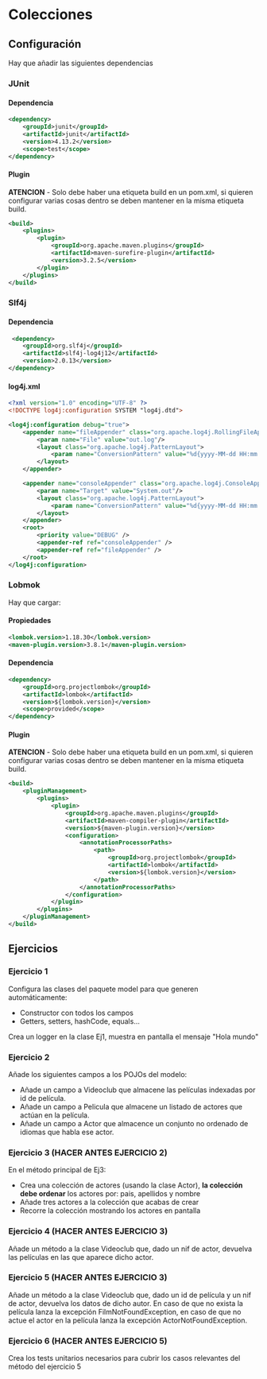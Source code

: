 # Colecciones

## Configuración

Hay que añadir las siguientes dependencias

### JUnit

#### Dependencia

```xml
<dependency>
    <groupId>junit</groupId>
    <artifactId>junit</artifactId>
    <version>4.13.2</version>
    <scope>test</scope>
</dependency>
```

#### Plugin

**ATENCION** - Solo debe haber una etiqueta build en un pom.xml, si quieren configurar varias cosas dentro se deben mantener
en la misma etiqueta build.

```xml
<build>
    <plugins>
        <plugin>
            <groupId>org.apache.maven.plugins</groupId>
            <artifactId>maven-surefire-plugin</artifactId>
            <version>3.2.5</version>
        </plugin>
    </plugins>
</build>
```

### Slf4j

#### Dependencia

```xml
 <dependency>
    <groupId>org.slf4j</groupId>
    <artifactId>slf4j-log4j12</artifactId>
    <version>2.0.13</version>
</dependency>
```
#### log4j.xml

```xml
<?xml version="1.0" encoding="UTF-8" ?>
<!DOCTYPE log4j:configuration SYSTEM "log4j.dtd">

<log4j:configuration debug="true">
    <appender name="fileAppender" class="org.apache.log4j.RollingFileAppender">
        <param name="File" value="out.log"/>
        <layout class="org.apache.log4j.PatternLayout">
            <param name="ConversionPattern" value="%d{yyyy-MM-dd HH:mm:ss} %-5p %c:%L - %m%n" />
        </layout>
    </appender>

    <appender name="consoleAppender" class="org.apache.log4j.ConsoleAppender">
        <param name="Target" value="System.out"/>
        <layout class="org.apache.log4j.PatternLayout">
            <param name="ConversionPattern" value="%d{yyyy-MM-dd HH:mm:ss} %-5p %c:%L - %m%n" />
        </layout>
    </appender>
    <root>
        <priority value="DEBUG" />
        <appender-ref ref="consoleAppender" />
        <appender-ref ref="fileAppender" />
    </root>
</log4j:configuration>
```

### Lobmok

Hay que cargar:

#### Propiedades

```xml
<lombok.version>1.18.30</lombok.version>
<maven-plugin.version>3.8.1</maven-plugin.version>
```

#### Dependencia

```xml
<dependency>
    <groupId>org.projectlombok</groupId>
    <artifactId>lombok</artifactId>
    <version>${lombok.version}</version>
    <scope>provided</scope>
</dependency>
```
#### Plugin

**ATENCION** - Solo debe haber una etiqueta build en un pom.xml, si quieren configurar varias cosas dentro se deben mantener
en la misma etiqueta build.

```xml
<build>
    <pluginManagement>
        <plugins>
            <plugin>
                <groupId>org.apache.maven.plugins</groupId>
                <artifactId>maven-compiler-plugin</artifactId>
                <version>${maven-plugin.version}</version>
                <configuration>
                    <annotationProcessorPaths>
                        <path>
                            <groupId>org.projectlombok</groupId>
                            <artifactId>lombok</artifactId>
                            <version>${lombok.version}</version>
                        </path>
                    </annotationProcessorPaths>
                </configuration>
            </plugin>
        </plugins>
    </pluginManagement>
</build>
```

## Ejercicios

### Ejercicio 1

Configura las clases del paquete model para que generen automáticamente:
- Constructor con todos los campos
- Getters, setters, hashCode, equals...

Crea un logger en la clase Ej1, muestra en pantalla el mensaje "Hola mundo"

### Ejercicio 2

Añade los siguientes campos a los POJOs del modelo:
- Añade un campo a Videoclub que almacene las películas indexadas por id de película.
- Añade un campo a Pelicula que almacene un listado de actores que actúan en la película.
- Añade un campo a Actor que almacence un conjunto no ordenado de idiomas que habla ese actor.

### Ejercicio 3 (HACER ANTES EJERCICIO 2)

En el método principal de Ej3:
- Crea una colección de actores (usando la clase Actor), **la colección debe ordenar** los actores por: pais, apellidos y nombre
- Añade tres actores a la colección que acabas de crear 
- Recorre la colección mostrando los actores en pantalla

### Ejercicio 4 (HACER ANTES EJERCICIO 3)

Añade un método a la clase Videoclub que, dado un nif de actor, devuelva las películas en las que aparece dicho actor.

### Ejercicio 5 (HACER ANTES EJERCICIO 3)

Añade un método a la clase Videoclub que, dado un id de película y un nif de actor, devuelva los datos de dicho autor.
En caso de que no exista la película lanza la excepción FilmNotFoundException, en caso de que no actue el actor en la película lanza la excepción ActorNotFoundException.

### Ejercicio 6 (HACER ANTES EJERCICIO 5)

Crea los tests unitarios necesarios para cubrir los casos relevantes del método del ejercicio 5
